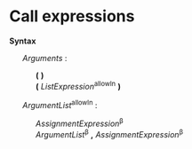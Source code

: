 # Call expressions

**Syntax**

<ul>
    <i>Arguments</i> :
    <ul>
        <b>(</b> <b>)</b><br>
        <b>(</b> <i>ListExpression</i><sup>allowIn</sup> <b>)</b>
    </ul>
</ul>

<ul>
    <i>ArgumentList</i><sup>allowIn</sup> :
    <ul>
        <i>AssignmentExpression</i><sup>β</sup><br>
        <i>ArgumentList</i><sup>β</sup> <b>,</b> <i>AssignmentExpression</i><sup>β</sup>
    </ul>
</ul>